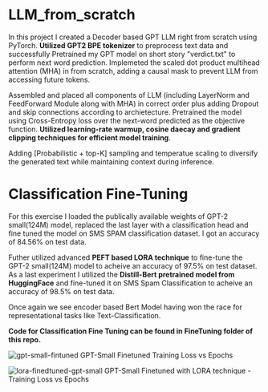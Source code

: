 # LLM_from_scratch

In this project I created a Decoder based GPT LLM right from scratch using PyTorch. **Utilized GPT2 BPE tokenizer** to preprocess text data and successfully Pretrained my GPT model on short story "verdict.txt" to perform next word prediction. Implemeted the scaled dot product multihead attention (MHA) in from scratch, adding a causal mask to prevent LLM from accessing future tokens. 

Assembled and placed all components of LLM (including LayerNorm and FeedForward Module along with MHA) in correct order plus adding Dropout and skip connections according to archietecture. Pretrained the model using Cross-Entropy loss over the next-word predicted as the objective function. **Utilized learning-rate warmup, cosine daecay and gradient clipping techniques for efficient model training**.

Adding [Probabilistic + top-K] sampling and temperatue scaling to diversify the generated text while maintaining context during inference.

# Classification Fine-Tuning
For this exercise I loaded the publically available weights of GPT-2 small(124M) model, replaced the last layer with a classification head and fine tuned the model on SMS SPAM classification dataset. I got an accuracy of 84.56% on test data.

Futher utilized advanced **PEFT based LORA technique** to fine-tune the GPT-2 small(124M) model to acheive an accuracy of 97.5% on test dataset. As a last experiment I utilized the **Distill-Bert pretrained model from HuggingFace** and fine-tuned it on SMS Spam Classification to acheive an accuracy of 98.5% on test data. 

Once again we see encoder based Bert Model having won the race for representational tasks like Text-Classification.  

**Code for Classification Fine Tuning can be found in FineTuning folder of this repo.**

![gpt-small-fintuned](https://github.com/user-attachments/assets/cb80278e-fb74-4e28-954b-dfd579e7fe63)
GPT-Small Finetuned Training Loss vs Epochs

![lora-finedtuned-gpt-small](https://github.com/user-attachments/assets/c78eb075-d13e-4864-ab6d-3ecd1592dce2)
GPT-Small Finetuned with LORA technique - Training Loss vs Epochs

